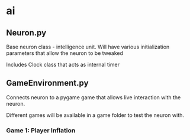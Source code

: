 # ai

## Neuron.py

Base neuron class - intelligence unit. Will have various initialization parameters that allow the neuron to be tweaked

Includes Clock class that acts as internal timer

## GameEnvironment.py

Connects neuron to a pygame game that allows live interaction with the neuron.

Different games will be available in a game folder to test the neuron with.

### Game 1: Player Inflation

